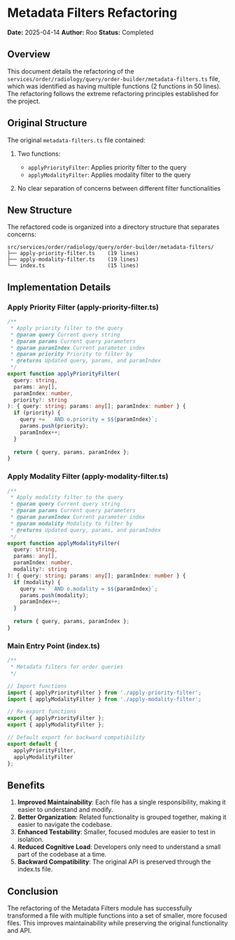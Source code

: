 # Metadata Filters Refactoring

**Date:** 2025-04-14
**Author:** Roo
**Status:** Completed

## Overview

This document details the refactoring of the `services/order/radiology/query/order-builder/metadata-filters.ts` file, which was identified as having multiple functions (2 functions in 50 lines). The refactoring follows the extreme refactoring principles established for the project.

## Original Structure

The original `metadata-filters.ts` file contained:

1. Two functions:
   - `applyPriorityFilter`: Applies priority filter to the query
   - `applyModalityFilter`: Applies modality filter to the query

2. No clear separation of concerns between different filter functionalities

## New Structure

The refactored code is organized into a directory structure that separates concerns:

```
src/services/order/radiology/query/order-builder/metadata-filters/
├── apply-priority-filter.ts    (19 lines)
├── apply-modality-filter.ts    (19 lines)
└── index.ts                    (15 lines)
```

## Implementation Details

### Apply Priority Filter (apply-priority-filter.ts)

```typescript
/**
 * Apply priority filter to the query
 * @param query Current query string
 * @param params Current query parameters
 * @param paramIndex Current parameter index
 * @param priority Priority to filter by
 * @returns Updated query, params, and paramIndex
 */
export function applyPriorityFilter(
  query: string, 
  params: any[], 
  paramIndex: number, 
  priority?: string
): { query: string; params: any[]; paramIndex: number } {
  if (priority) {
    query += ` AND o.priority = $${paramIndex}`;
    params.push(priority);
    paramIndex++;
  }
  
  return { query, params, paramIndex };
}
```

### Apply Modality Filter (apply-modality-filter.ts)

```typescript
/**
 * Apply modality filter to the query
 * @param query Current query string
 * @param params Current query parameters
 * @param paramIndex Current parameter index
 * @param modality Modality to filter by
 * @returns Updated query, params, and paramIndex
 */
export function applyModalityFilter(
  query: string, 
  params: any[], 
  paramIndex: number, 
  modality?: string
): { query: string; params: any[]; paramIndex: number } {
  if (modality) {
    query += ` AND o.modality = $${paramIndex}`;
    params.push(modality);
    paramIndex++;
  }
  
  return { query, params, paramIndex };
}
```

### Main Entry Point (index.ts)

```typescript
/**
 * Metadata filters for order queries
 */

// Import functions
import { applyPriorityFilter } from './apply-priority-filter';
import { applyModalityFilter } from './apply-modality-filter';

// Re-export functions
export { applyPriorityFilter };
export { applyModalityFilter };

// Default export for backward compatibility
export default {
  applyPriorityFilter,
  applyModalityFilter
};
```

## Benefits

1. **Improved Maintainability**: Each file has a single responsibility, making it easier to understand and modify.
2. **Better Organization**: Related functionality is grouped together, making it easier to navigate the codebase.
3. **Enhanced Testability**: Smaller, focused modules are easier to test in isolation.
4. **Reduced Cognitive Load**: Developers only need to understand a small part of the codebase at a time.
5. **Backward Compatibility**: The original API is preserved through the index.ts file.

## Conclusion

The refactoring of the Metadata Filters module has successfully transformed a file with multiple functions into a set of smaller, more focused files. This improves maintainability while preserving the original functionality and API.